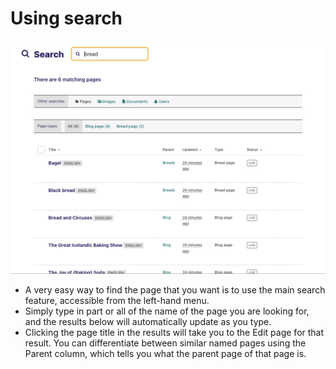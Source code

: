 # Using search

![Search screen, with "bread" typed in focused field, and "There are 6 matching pages" underneath. The results show filters, and, sorting options, and four results rows are visible underneath](../../_static/images/screen04_search_screen.png)

-   A very easy way to find the page that you want is to use the main search feature, accessible from the left-hand menu.
-   Simply type in part or all of the name of the page you are looking for, and the results below will automatically update as you type.
-   Clicking the page title in the results will take you to the Edit page for that result. You can differentiate between similar named pages using the Parent column, which tells you what the parent page of that page is.
